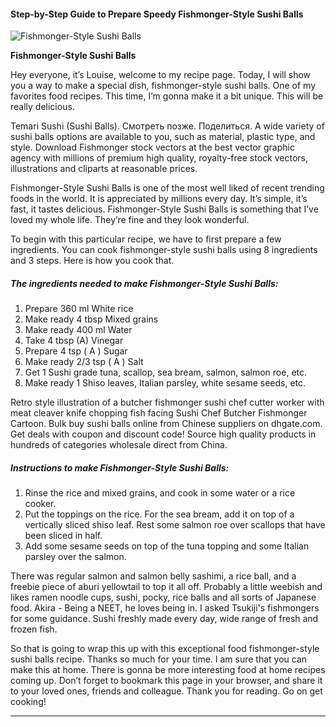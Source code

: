             

#### Step-by-Step Guide to Prepare Speedy Fishmonger-Style Sushi Balls

![Fishmonger-Style Sushi Balls](https://img-global.cpcdn.com/recipes/5652023153262592/751x532cq70/fishmonger-style-sushi-balls-recipe-main-photo.jpg)

**Fishmonger-Style Sushi Balls**

Hey everyone, it’s Louise, welcome to my recipe page. Today, I will show you a way to make a special dish, fishmonger-style sushi balls. One of my favorites food recipes. This time, I’m gonna make it a bit unique. This will be really delicious.

Temari Sushi (Sushi Balls). Смотреть позже. Поделиться. A wide variety of sushi balls options are available to you, such as material, plastic type, and style. Download Fishmonger stock vectors at the best vector graphic agency with millions of premium high quality, royalty-free stock vectors, illustrations and cliparts at reasonable prices.

Fishmonger-Style Sushi Balls is one of the most well liked of recent trending foods in the world. It is appreciated by millions every day. It’s simple, it’s fast, it tastes delicious. Fishmonger-Style Sushi Balls is something that I’ve loved my whole life. They’re fine and they look wonderful.

To begin with this particular recipe, we have to first prepare a few ingredients. You can cook fishmonger-style sushi balls using 8 ingredients and 3 steps. Here is how you cook that.

##### The ingredients needed to make Fishmonger-Style Sushi Balls:

1.  Prepare 360 ml White rice
2.  Make ready 4 tbsp Mixed grains
3.  Make ready 400 ml Water
4.  Take 4 tbsp (A) Vinegar
5.  Prepare 4 tsp ( A ) Sugar
6.  Make ready 2/3 tsp ( A ) Salt
7.  Get 1 Sushi grade tuna, scallop, sea bream, salmon, salmon roe, etc.
8.  Make ready 1 Shiso leaves, Italian parsley, white sesame seeds, etc.

Retro style illustration of a butcher fishmonger sushi chef cutter worker with meat cleaver knife chopping fish facing Sushi Chef Butcher Fishmonger Cartoon. Bulk buy sushi balls online from Chinese suppliers on dhgate.com. Get deals with coupon and discount code! Source high quality products in hundreds of categories wholesale direct from China.

##### Instructions to make Fishmonger-Style Sushi Balls:

1.  Rinse the rice and mixed grains, and cook in some water or a rice cooker.
2.  Put the toppings on the rice. For the sea bream, add it on top of a vertically sliced shiso leaf. Rest some salmon roe over scallops that have been sliced in half.
3.  Add some sesame seeds on top of the tuna topping and some Italian parsley over the salmon.

There was regular salmon and salmon belly sashimi, a rice ball, and a freebie piece of aburi yellowtail to top it all off. Probably a little weebish and likes ramen noodle cups, sushi, pocky, rice balls and all sorts of Japanese food. Akira - Being a NEET, he loves being in. I asked Tsukiji's fishmongers for some guidance. Sushi freshly made every day, wide range of fresh and frozen fish.

So that is going to wrap this up with this exceptional food fishmonger-style sushi balls recipe. Thanks so much for your time. I am sure that you can make this at home. There is gonna be more interesting food at home recipes coming up. Don’t forget to bookmark this page in your browser, and share it to your loved ones, friends and colleague. Thank you for reading. Go on get cooking!

* * *